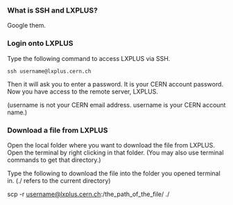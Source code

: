 ### What is SSH and LXPLUS? 

Google them. 

### Login onto LXPLUS

Type the following command to access LXPLUS via SSH.

`ssh username@lxplus.cern.ch`

Then it will ask you to enter a password. It is your CERN account password.  
Now you have access to the remote server, LXPLUS.

(username is not your CERN email address. username is your CERN account name.)  

### Download a file from LXPLUS  

Open the local folder where you want to download the file from LXPLUS. Open the terminal by right clicking in that folder. (You may also use terminal commands to get that directory.)

Type the following to download the file into the folder you opened terminal in. (./ refers to the current directory) 

  scp -r username@lxplus.cern.ch:/the_path_of_the_file/ ./

